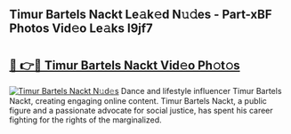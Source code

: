 ## Timur Bartels Nackt Le𝚊k𝚎d N𝚞𝚍es - Part-xBF Photos Vid𝚎o Le𝚊ks I9jf7

# <h2><a href="http://fba5n93.evod.top/?m=Timur+Bartels+Nackt">🔗 👉🔴 Timur Bartels Nackt Vid𝚎o Ph𝚘t𝚘s</a></h2>

[![Timur Bartels Nackt N𝚞d𝚎s](https://i.imgur.com/8V9OHl7.gif)](http://fba5n93.evod.top/?m=Timur+Bartels+Nackt)
Dance and lifestyle influencer Timur Bartels Nackt, creating engaging online content. Timur Bartels Nackt, a public figure and a passionate advocate for social justice, has spent his career fighting for the rights of the marginalized. 
